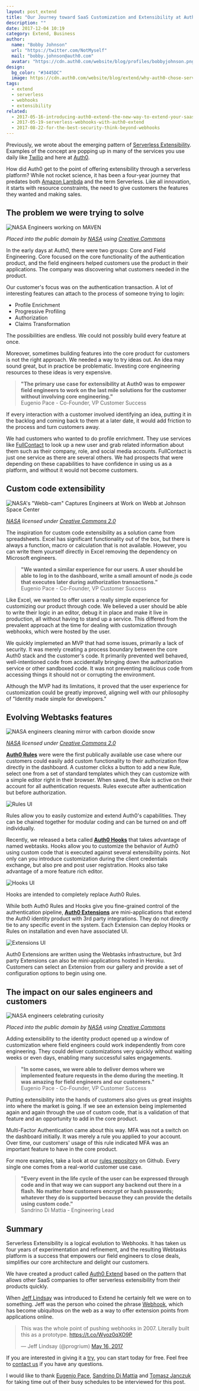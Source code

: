 ```yaml
---
layout: post_extend
title: "Our Journey toward SaaS Customization and Extensibility at Auth0"
description: ""
date: 2017-12-04 10:19
category: Extend, Business
author:
  name: "Bobby Johnson"
  url: "https://twitter.com/NotMyself"
  mail: "bobby.johnson@auth0.com"
  avatar: "https://cdn.auth0.com/website/blog/profiles/bobbyjohnson.png"
design:
  bg_color: "#3445DC"
  image: https://cdn.auth0.com/website/blog/extend/why-auth0-chose-serverless-extensibility/logo.png
tags:
  - extend
  - serverless
  - webhooks
  - extensibility
related:
  - 2017-05-16-introducing-auth0-extend-the-new-way-to-extend-your-saas
  - 2017-05-19-serverless-webhooks-with-auth0-extend
  - 2017-08-22-for-the-best-security-think-beyond-webhooks
---
```

Previously, we wrote about the emerging pattern of [Serverless Extensibility](https://auth0.com/blog/why-is-serverless-extensibility-better-than-webhooks/). Examples of the concept are popping up in many of the services you use daily like [Twilio](https://www.twilio.com/functions) and here at [Auth0](https://auth0.com/).

How did Auth0 get to the point of offering extensibility through a serverless platform? While not rocket science, it has been a four-year journey that predates both [Amazon Lambda](https://aws.amazon.com/lambda/) and the term Serverless. Like all innovation, it starts with resource constraints, the need to give customers the features they wanted and making sales.

## The problem we were trying to solve

![NASA Engineers working on MAVEN](https://cdn.auth0.com/website/blog/extend/why-auth0-chose-serverless-extensibility/engineers_working_on_the_high-gain_antenna_of_the_MAVEN_spacecraft.jpg)

*Placed into the public domain by [NASA](http://mars.jpl.nasa.gov/multimedia/images/?s=1) using [Creative Commons](https://creativecommons.org/publicdomain/zero/1.0/)*

In the early days at Auth0, there were two groups: Core and Field Engineering. Core focused on the core functionality of the authentication product, and the field engineers helped customers use the product in their applications. The company was discovering what customers needed in the product.

Our customer's focus was on the authentication transaction. A lot of interesting features can attach to the process of someone trying to login:

- Profile Enrichment
- Progressive Profiling
- Authorization
- Claims Transformation

The possibilities are endless. We could not possibly build every feature at once.

Moreover, sometimes building features into the core product for customers is not the right approach. We needed a way to try ideas out. An idea may sound great, but in practice be problematic. Investing core engineering resources to these ideas is very expensive.

> **"The primary use case for extensibility at Auth0 was to empower field engineers to work on the last mile solutions for the customer without involving core engineering."**<br />
> Eugenio Pace - Co-Founder, VP Customer Success

If every interaction with a customer involved identifying an idea, putting it in the backlog and coming back to them at a later date, it would add friction to the process and turn customers away.

We had customers who wanted to do profile enrichment. They use services like [FullContact](https://www.fullcontact.com/) to look up a new user and grab related information about them such as their company, role, and social media accounts. FullContact is just one service as there are several others. We had prospects that were depending on these capabilities to have confidence in using us as a platform, and without it would not become customers.

## Custom code extensibility

![NASA's "Webb-cam" Captures Engineers at Work on Webb at Johnson Space Center](https://cdn.auth0.com/website/blog/extend/why-auth0-chose-serverless-extensibility/34827899312_571fa2a976_k.jpg)

*[NASA](https://www.flickr.com/photos/gsfc/34827899312) licensed under [Creative Commons 2.0](https://creativecommons.org/licenses/by/2.0/)*

The inspiration for custom code extensibility as a solution came from spreadsheets. Excel has significant functionality out of the box, but there is always a function, macro or calculation that is not available. However, you can write them yourself directly in Excel removing the dependency on Microsoft engineers.

> **"We wanted a similar experience for our users. A user should be able to log in to the dashboard, write a small amount of node.js code that executes later during authorization transactions."**<br />
> Eugenio Pace - Co-Founder, VP Customer Success

Like Excel, we wanted to offer users a really simple experience for customizing our product through code. We believed a user should be able to write their logic in an editor, debug it in place and make it live in production, all without having to stand up a service. This differed from the prevalent approach at the time for dealing with customization through webhooks, which were hosted by the user.

We quickly implemeted an MVP that had some issues, primarily a lack of security. It was merely creating a process boundary between the core Auth0 stack and the customer's code. It primarily prevented well behaved, well-intentioned code from accidentally bringing down the authorization service or other sandboxed code. It was not preventing malicious code from accessing things it should not or corrupting the environment.

Although the MVP had its limitations, it proved that the user experience for customization could be greatly improved, aligning well with our philosophy of "Identity made simple for developers."

## Evolving Webtasks features

![NASA engineers cleaning mirror with carbon dioxide snow](https://cdn.auth0.com/website/blog/extend/why-auth0-chose-serverless-extensibility/17402277412_5e2834517c_k.jpg)

*[NASA](https://www.flickr.com/photos/gsfc/17402277412) licensed under [Creative Commons 2.0](https://creativecommons.org/licenses/by/2.0/)*

**[Auth0 Rules](https://auth0.com/docs/rules/current)** were were the first publically available use case where our customers could easily add custom functionality to their authorization flow directly in the dashboard. A customer clicks a button to add a new Rule, select one from a set of standard templates which they can customize with a simple editor right in their browser. When saved, the Rule is active on their account for all authentication requests. Rules execute after authentication but before authorization.

![Rules UI](https://cdn.auth0.com/website/blog/extend/why-auth0-chose-serverless-extensibility/rules.png)

Rules allow you to easily customize and extend Auth0's capabilities. They can be chained together for modular coding and can be turned on and off individually.

Recently, we released a beta called **[Auth0 Hooks](https://auth0.com/docs/hooks)** that takes advantage of named webtasks. Hooks allow you to customize the behavior of Auth0 using custom code that is executed against several extensibility points. Not only can you introduce customization during the client credentials exchange, but also pre and post user registration. Hooks also take advantage of a more feature rich editor.

![Hooks UI](https://cdn.auth0.com/website/blog/extend/why-auth0-chose-serverless-extensibility/hooks.png)

Hooks are intended to completely replace Auth0 Rules.

While both Auth0 Rules and Hooks give you fine-grained control of the authentication pipeline, **[Auth0 Extensions](https://auth0.com/docs/extensions)** are mini-applications that extend the Auth0 identity product with 3rd party integrations. They do not directly tie to any specific event in the system. Each Extension can deploy Hooks or Rules on installation and even have associated UI.

![Extensions UI](https://cdn.auth0.com/website/blog/extend/why-auth0-chose-serverless-extensibility/extensions.png)

Auth0 Extensions are written using the Webtasks infrastructure, but 3rd party Extensions can also be mini-applications hosted in Heroku. Customers can select an Extension from our gallery and provide a set of configuration options to begin using one.

## The impact on our sales engineers and customers

![NASA engineers celebrating curiosity](https://cdn.auth0.com/website/blog/extend/why-auth0-chose-serverless-extensibility/celebrating_curiosity.jpg)

*Placed into the public domain by [NASA](https://commons.wikimedia.org/wiki/File:Celebrating_Curiosity.jpg) using [Creative Commons](https://creativecommons.org/publicdomain/zero/1.0/)*

Adding extensibility to the identity product opened up a window of customization where field engineers could work independently from core engineering. They could deliver customizations very quickly without waiting weeks or even days, enabling many successful sales engagements.

> **"In some cases, we were able to deliver demos where we implemented feature requests in the demo during the meeting. It was amazing for field engineers and our customers."**<br />
> Eugenio Pace - Co-Founder, VP Customer Success

Putting extensibility into the hands of customers also gives us great insights into where the market is going. If we see an extension being implemented again and again through the use of custom code, that is a validation of that feature and an opportunity to add in the core product.

Multi-Factor Authentication came about this way. MFA was not a switch on the dashboard initially. It was merely a rule you applied to your account. Over time, our customers' usage of this rule indicated MFA was an important feature to have in the core product.

For more examples, take a look at our [rules repository](https://github.com/auth0/rules) on Github. Every single one comes from a real-world customer use case.

> **"Every event in the life cycle of the user can be expressed through code and in that way we can support any backend out there in a flash. No matter how customers encrypt or hash passwords; whatever they do is supported because they can provide the details using custom code."**<br />
> Sandrino Di Mattia - Engineering Lead

## Summary

Serverless Extensibility is a logical evolution to Webhooks. It has taken us four years of experimentation and refinement, and the resulting Webtasks platform is a success that empowers our field engineers to close deals, simplifies our core architecture and delight our customers.

We have created a product called [Auth0 Extend](https://auth0.com/extend/) based on the pattern that allows other SaaS companies to offer serverless extensibility from their products quickly.

When [Jeff Lindsay](https://twitter.com/progrium) was introduced to Extend he certainly felt we were on to something. Jeff was the person who coined the phrase [Webhook](http://progrium.com/blog/2007/05/03/web-hooks-to-revolutionize-the-web/), which has become ubiquitous on the web as a way to offer extension points from applications online.

<blockquote class="twitter-tweet" data-lang="en"><p lang="en" dir="ltr">This was the whole point of pushing webhooks in 2007. Literally built this as a prototype. <a href="https://t.co/Wyoz0qXO9P">https://t.co/Wyoz0qXO9P</a></p>&mdash; Jeff Lindsay (@progrium) <a href="https://twitter.com/progrium/status/864588610858881029?ref_src=twsrc%5Etfw">May 16, 2017</a></blockquote>
<script async src="https://platform.twitter.com/widgets.js" charset="utf-8"></script>

If you are interested in giving it a [try](https://auth0.com/extend/try?umt_source=extend_blog&umt_medium=utility-bar-try&umt_campaign=extend_blog), you can start today for free. Feel free to [contact us](https://auth0.com/extend/#support) if you have any questions.

I would like to thank [Eugenio Pace](https://twitter.com/eugenio_pace), [Sandrino Di Mattia](https://twitter.com/sandrinodm) and [Tomasz Janczuk](https://twitter.com/tjanczuk) for taking time out of their busy schedules to be interviewed for this post.
